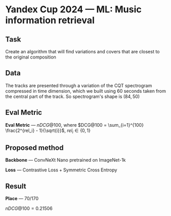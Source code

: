 # Yandex Cup 2024 — ML: Music information retrieval

## Task
Create an algorithm that will find variations and covers that are closest to the original composition

## Data
The tracks are presented through a variation of the CQT spectrogram compressed in time dimension, which we built using 60 seconds taken from the central part of the track. So spectrogram's shape is $(84, 50)$

## Eval Metric

**Eval Metric** — $nDCG@100$, where $DCG@100 = \sum_{i=1}^{100} \frac{2^{rel_i} - 1}{\sqrt{i}}$, $rel_i \in \{0, 1\}$

## Proposed method

**Backbone** — $\text{ConvNeXt Nano}$ pretrained on $\text{ImageNet-1k}$

**Loss** — $\text{Contrastive Loss} + \text{Symmetric Cross Entropy}$

## Result

**Place** — $70/170$

$nDCG@100 = 0.21506$
